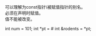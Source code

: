 可以理解为const指针\被赋值指针的别名。  
必须在声明时赋值。  
值不能被改变。  

  int num = 101;
  int *pt = &num;
  int &rodents = *pt;
